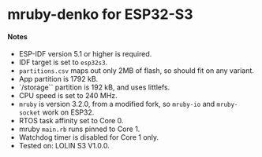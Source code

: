 # mruby-denko for ESP32-S3

#### Notes

- ESP-IDF version 5.1 or higher is required.
- IDF target is set to `esp32s3`.
- `partitions.csv` maps out only 2MB of flash, so should fit on any variant.
- App partition is 1792 kB.
- `/storage`` partition is 192 kB, and uses littlefs.
- CPU speed is set to 240 MHz.
- `mruby` is version 3.2.0, from a modified fork, so `mruby-io` and `mruby-socket` work on ESP32.
- RTOS task affinity set to Core 0.
- mruby `main.rb` runs pinned to Core 1.
- Watchdog timer is disabled for Core 1 only.
- Tested on: LOLIN S3 V1.0.0.
